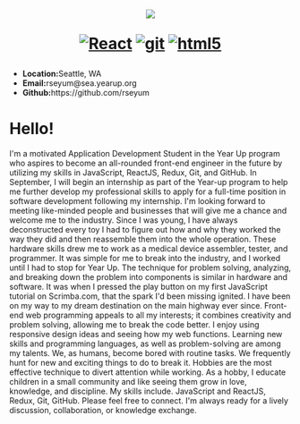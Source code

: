
<h1 align="center">
  <a href="https://git.io/typing-svg">
    <img src="https://readme-typing-svg.herokuapp.com/?lines=Rahel,+Seyum;&center=true&size=30">
  </a>
  <p align="center">
  <a href="https://reactjs.org/" target="_blank"><img alt="React" src="https://img.shields.io/badge/-React-45b8d8?style=flat-square&logo=react&logoColor=white" /></a>
  <a href="https://git-scm.com/" target="_blank"><img alt="git" src="https://img.shields.io/badge/-Git-F05032?style=flat-square&logo=git&logoColor=white" /></a>
   <a href="https://html.spec.whatwg.org/" target="_blank"><img alt="html5" src="https://img.shields.io/badge/-HTML5-E34F26?style=flat-square&logo=html5&logoColor=white" /></a>
</p>
</h1>

<p align="left">
<ul><li><b>Location:</b>Seattle, WA</li> 
  <li><b>Email:</b>rseyum@sea.yearup.org</li>
  <li><b>Github:</b>https://github.com/rseyum</li>
  <!--<li><b>LinkedIn:</b>https://www.linkedin.com/in/rahel-seyum-b21b9a1b9/</li>-->
    </ul>
<h1>Hello!</h1>
I'm a motivated Application Development Student in the Year Up program who aspires to become an all-rounded front-end engineer in the future by utilizing my skills in JavaScript, ReactJS, Redux, Git, and GitHub. In September, I will begin an internship as part of the Year-up program to help me further develop my professional skills to apply for a full-time position in software development following my internship.
I'm looking forward to meeting like-minded people and businesses that will give me a chance and welcome me to the industry.
Since I was young, I have always deconstructed every toy I had to figure out how and why they worked the way they did and then reassemble them into the whole operation. These hardware skills drew me to work as a medical device assembler, tester, and programmer. It was simple for me to break into the industry, and I worked until I had to stop for Year Up.
The technique for problem solving, analyzing, and breaking down the problem into components is similar in hardware and software. It was when I pressed the play button on my first JavaScript tutorial on Scrimba.com, that the spark I'd been missing ignited. I have been on my way to my dream destination on the main highway ever since.
Front-end web programming appeals to all my interests; it combines creativity and problem solving, allowing me to break the code better. I enjoy using responsive design ideas and seeing how my web functions. Learning new skills and programming languages, as well as problem-solving are among my talents.
We, as humans, become bored with routine tasks. We frequently hunt for new and exciting things to do to break it. Hobbies are the most effective technique to divert attention while working. As a hobby, I educate children in a small community and like seeing them grow in love, knowledge, and discipline. My skills include. JavaScript and ReactJS, Redux, Git, GitHub.
Please feel free to connect. I'm always ready for a lively discussion, collaboration, or knowledge exchange.
    </p>
